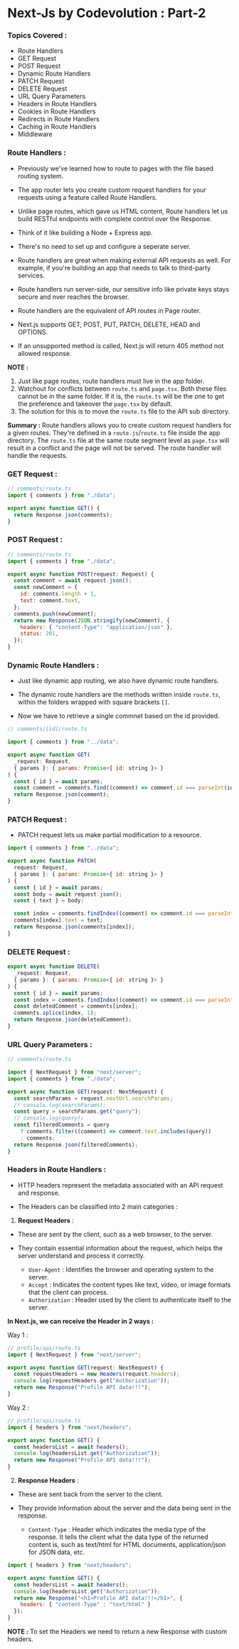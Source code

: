 # Next-Js by Codevolution : Part-2

### Topics Covered :

- Route Handlers
- GET Request
- POST Request
- Dynamic Route Handlers
- PATCH Request
- DELETE Request
- URL Query Parameters
- Headers in Route Handlers
- Cookies in Route Handlers
- Redirects in Route Handlers
- Caching in Route Handlers
- Middleware

### Route Handlers : 

- Previously we've learned how to route to pages with the file based routing system.

- The app router lets you create custom request handlers for your requests using a feature called Route Handlers.

- Unlike page routes, which gave us HTML content, Route handlers let us build RESTful endpoints with complete control over the Response.

- Think of it like building a Node + Express app.

- There's no need to set up and configure a seperate server.

- Route handlers are great when making external API requests as well. For example, if you're building an app that needs to talk to third-party services.

- Route handlers run server-side, our sensitive info like private keys stays secure and nver reaches the browser.

- Route handlers are the equivalent of API routes in Page router.

- Next.js supports GET, POST, PUT, PATCH, DELETE, HEAD and OPTIONS.

- If an unsupported method is called, Next.js will return 405 method not allowed response.

**NOTE :** 

1. Just like page routes, route handlers must live in the app folder.
2. Watchout for conflicts between `route.ts` and `page.tsx`. Both these files cannot be in the same folder. If it is, the `route.ts` will be the one to get the preference and takeover the `page.tsx` by default.
3. The solution for this is to move the `route.ts` file to the API sub directory.

**Summary :** Route handlers allows you to create custom request handlers for a given routes. They're defined in a `route.js`/`route.ts` file inside the app directory. The `route.ts` file at the same route segment level as `page.tsx` will result in a conflict and the page will not be served. The route handler will handle the requests.

### GET Request : 

```js
// comments/route.ts
import { comments } from "./data";

export async function GET() {
  return Response.json(comments);
}
```

### POST Request :

```js
// comments/route.ts
import { comments } from "./data";

export async function POST(request: Request) {
  const comment = await request.json();
  const newComment = {
    id: comments.length + 1,
    text: comment.text,
  };
  comments.push(newComment);
  return new Response(JSON.stringify(newComment), {
    headers: { "content-Type": "application/json" },
    status: 201,
  });
}
```

### Dynamic Route Handlers : 

- Just like dynamic app routing, we also have dynamic route handlers.

- The dynamic route handlers are the methods written inside `route.ts`, within the folders wrapped with square brackets `[]`.

- Now we have to retrieve a single commnet based on the id provided.

```js
// comments/[id]/route.ts

import { comments } from "../data";

export async function GET(
  _request: Request,
  { params }: { params: Promise<{ id: string }> }
) {
  const { id } = await params;
  const comment = comments.find((comment) => comment.id === parseInt(id));
  return Response.json(comment);
}
```

### PATCH Request : 

- PATCH request lets us make partial modification to a resource.

```js
import { comments } from "../data";

export async function PATCH(
  request: Request,
  { params }: { params: Promise<{ id: string }> }
) {
  const { id } = await params;
  const body = await request.json();
  const { text } = body;

  const index = comments.findIndex((comment) => comment.id === parseInt(id));
  comments[index].text = text;
  return Response.json(comments[index]);
}
```

### DELETE Request : 

```js
export async function DELETE(
  _request: Request,
  { params }: { params: Promise<{ id: string }> }
) {
  const { id } = await params;
  const index = comments.findIndex((comment) => comment.id === parseInt(id));
  const deletedComment = comments[index];
  comments.splice(index, 1);
  return Response.json(deletedComment);
}
```

### URL Query Parameters : 

```js
// comments/route.ts

import { NextRequest } from "next/server";
import { comments } from "./data";

export async function GET(request: NextRequest) {
  const searchParams = request.nextUrl.searchParams;
  // console.log(searchParams);
  const query = searchParams.get("query");
  // console.log(query);
  const filteredComments = query
    ? comments.filter((comment) => comment.text.includes(query))
    : comments;
  return Response.json(filteredComments);
}
```

### Headers in Route Handlers : 

- HTTP headers represent the metadata associated with an API request and response.

- The Headers can be classified into 2 main categories :

1. **Request Headers** :

- These are sent by the client, such as a web browser, to the server. 

- They contain essential information about the request, which helps the server understand and process it correctly.

  - `User-Agent` : Identifies the browser and operating system to the server.
  - `Accept` : Indicates the content types like text, video, or image formats that the client can process.
  - `Authorization` : Header used by the client to authenticate itself to the server.

**In Next.js, we can receive the Header in 2 ways :**

Way 1 :

```ts
// profile/api/route.ts
import { NextRequest } from "next/server";

export async function GET(request: NextRequest) {
  const requestHeaders = new Headers(request.headers);
  console.log(requestHeaders.get("Authorization"));
  return new Response("Profile API data!!!");
}
```

Way 2 : 

```ts
// profile/api/route.ts
import { headers } from "next/headers";

export async function GET() {
  const headersList = await headers();
  console.log(headersList.get("Authorization"));
  return new Response("Profile API data!!!");
}
```

2. **Response Headers** :

- These are sent back from the server to the client. 

- They provide information about the server and the data being sent in the response.

  - `Content-Type` : Header which indicates the media type of the response. It tells the client what the data type of the returned content is, such as text/html for HTML documents, application/json for JSON data, etc.

```js
import { headers } from "next/headers";

export async function GET() {
  const headersList = await headers();
  console.log(headersList.get("Authorization"));
  return new Response("<h1>Profile API data!!!</h1>", {
    headers: { "content-Type" : "text/html" }
  });
}
```

**NOTE :** To set the Headers we need to return a new Response with custom headers.
